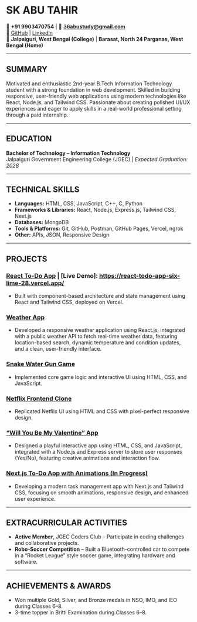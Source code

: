 # SK ABU TAHIR

📱 **+91 9903470754** | 📧 **36abustudy@gmail.com**  
🔗 [GitHub](#) | [LinkedIn](#)  
📍 **Jalpaiguri, West Bengal (College)** | **Barasat, North 24 Parganas, West Bengal (Home)**  

---

## **SUMMARY**
Motivated and enthusiastic 2nd-year B.Tech Information Technology student with a strong foundation in web development. Skilled in building responsive, user-friendly web applications using modern technologies like React, Node.js, and Tailwind CSS. Passionate about creating polished UI/UX experiences and eager to apply skills in a real-world professional setting through a paid internship.

---

## **EDUCATION**
**Bachelor of Technology – Information Technology**  
Jalpaiguri Government Engineering College (JGEC) | *Expected Graduation: 2028*

---

## **TECHNICAL SKILLS**
- **Languages:** HTML, CSS, JavaScript, C++, C, Python  
- **Frameworks & Libraries:** React, Node.js, Express.js, Tailwind CSS, Next.js  
- **Databases:** MongoDB  
- **Tools & Platforms:** Git, GitHub, Postman, GitHub Pages, Vercel, ngrok  
- **Other:** APIs, JSON, Responsive Design

---

## **PROJECTS**
### [React To-Do App](#) | [Live Demo]: https://react-todo-app-six-lime-28.vercel.app/
- Built with component-based architecture and state management using React and Tailwind CSS, deployed on Vercel.

### [Weather App](#)
- Developed a responsive weather application using React.js, integrated with a public weather API to fetch real-time weather data, featuring location-based search, dynamic temperature and condition updates, and a clean, user-friendly interface.

### [Snake Water Gun Game](#)
- Implemented core game logic and interactive UI using HTML, CSS, and JavaScript.

### [Netflix Frontend Clone](#)
- Replicated Netflix UI using HTML and CSS with pixel-perfect responsive design.

### [“Will You Be My Valentine” App](#)
- Designed a playful interactive app using HTML, CSS, and JavaScript, integrated with a Node.js and Express server to store user responses (Yes/No), featuring creative animations and interaction flow.

### [Next.js To-Do App with Animations (In Progress)](#)
- Developing a modern task management app with Next.js and Tailwind CSS, focusing on smooth animations, responsive design, and enhanced user experience.

---

## **EXTRACURRICULAR ACTIVITIES**
- **Active Member**, JGEC Coders Club – Participate in coding challenges and collaborative projects.  
- **Robo-Soccer Competition** – Built a Bluetooth-controlled car to compete in a “Rocket League” style soccer game, integrating hardware and software.

---

## **ACHIEVEMENTS & AWARDS**
- Won multiple Gold, Silver, and Bronze medals in NSO, IMO, and IEO during Classes 6–8.  
- 3-time topper in Britti Examination during Classes 6–8.

